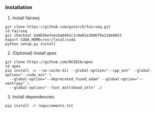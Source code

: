 ### Installation
1. Install fairseq
```
git clone https://github.com/pytorch/fairseq.git
cd fairseq
git checkout 8a0b56efeecba6941c1c0e81a3b86f0a219e6653
export CUDA_HOME=/usr/local/cuda
python setup.py install
```
2. (Optional) Install apex
```
git clone https://github.com/NVIDIA/apex
cd apex
pip install -v --no-cache-dir --global-option="--cpp_ext" --global-option="--cuda_ext" \
  --global-option="--deprecated_fused_adam" --global-option="--xentropy" \
  --global-option="--fast_multihead_attn" ./
```
3. Install dependencies
```
pip install -r requirements.txt
```